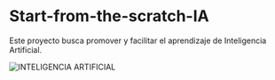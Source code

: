 # Start-from-the-scratch-IA

Este proyecto busca promover y facilitar el aprendizaje de Inteligencia Artificial.

![INTELIGENCIA ARTIFICIAL](https://user-images.githubusercontent.com/76889417/157800045-00001df6-93eb-4752-a36f-bf3738e66258.png)

